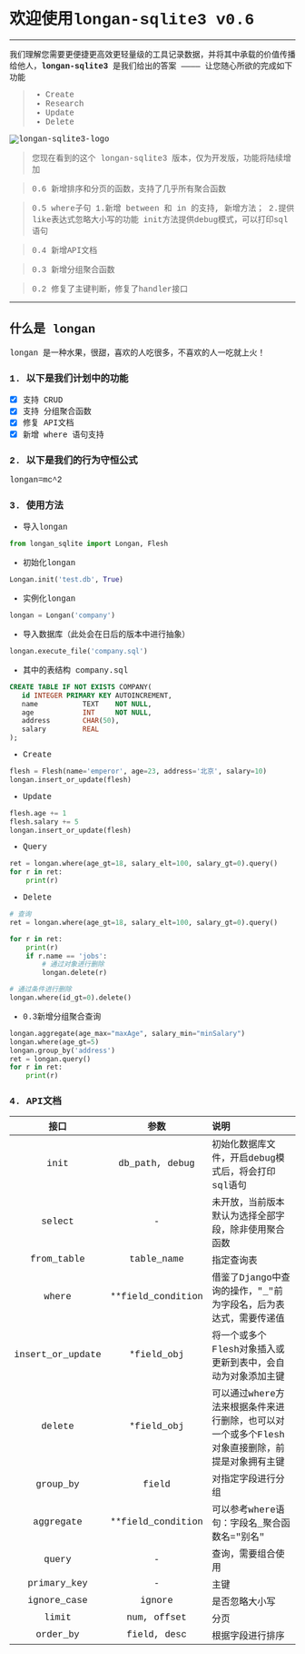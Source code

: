 <font style='font-family:Courier New '>

# 欢迎使用longan-sqlite3 v0.6

------

我们理解您需要更便捷更高效更轻量级的工具记录数据，并将其中承载的价值传播给他人，**longan-sqlite3** 是我们给出的答案 ———— 让您随心所欲的完成如下功能

> * Create
> * Research
> * Update
> * Delete

![longan-sqlite3-logo](https://img-blog.csdn.net/20180329103235613)



> 您现在看到的这个 longan-sqlite3 版本，仅为开发版，功能将陆续增加

> 0.6 新增排序和分页的函数，支持了几乎所有聚合函数

> 0.5 where子句
>       1.新增 between 和 in 的支持, 新增方法；
>       2.提供like表达式忽略大小写的功能
>     init方法提供debug模式，可以打印sql语句

> 0.4 新增API文档

> 0.3 新增分组聚合函数

> 0.2 修复了主键判断，修复了handler接口
------

## 什么是 longan

longan 是一种水果，很甜，喜欢的人吃很多，不喜欢的人一吃就上火！

### 1. 以下是我们计划中的功能 

- [x] 支持 CRUD
- [x] 支持 分组聚合函数
- [x] 修复 API文档
- [x] 新增 where 语句支持

### 2. 以下是我们的行为守恒公式

longan=mc^2

### 3. 使用方法

 - 导入longan
```python
from longan_sqlite import Longan, Flesh
```
 - 初始化longan
```python
Longan.init('test.db', True)
```
 - 实例化longan
```python
longan = Longan('company')
```
 - 导入数据库（此处会在日后的版本中进行抽象）
```python
longan.execute_file('company.sql')
```
 - 其中的表结构 company.sql
```sql
CREATE TABLE IF NOT EXISTS COMPANY(
   id INTEGER PRIMARY KEY AUTOINCREMENT,
   name           TEXT    NOT NULL,
   age            INT     NOT NULL,
   address        CHAR(50),
   salary         REAL
);
```
 - Create
```python
flesh = Flesh(name='emperor', age=23, address='北京', salary=10)
longan.insert_or_update(flesh)
```
 - Update
```python
flesh.age += 1
flesh.salary += 5
longan.insert_or_update(flesh)
```
 - Query
```python
ret = longan.where(age_gt=18, salary_elt=100, salary_gt=0).query()
for r in ret:
    print(r)
```
 - Delete
```python
# 查询
ret = longan.where(age_gt=18, salary_elt=100, salary_gt=0).query()

for r in ret:
    print(r)
    if r.name == 'jobs':
        # 通过对象进行删除
        longan.delete(r)

# 通过条件进行删除
longan.where(id_gt=0).delete()
```
 - 0.3新增分组聚合查询
```python
longan.aggregate(age_max="maxAge", salary_min="minSalary")
longan.where(age_gt=5)
longan.group_by('address')
ret = longan.query()
for r in ret:
    print(r)
```
### 4. API文档

| 接口        | 参数   |  说明  |
| :--------:   | :-----:  | :----  |
| init | db_path, debug | 初始化数据库文件，开启debug模式后，将会打印sql语句 |
| select     | - |   未开放，当前版本默认为选择全部字段，除非使用聚合函数     |
| from_table | table_name | 指定查询表 |
| where | **field_condition | 借鉴了Django中查询的操作，"_"前为字段名，后为表达式，需要传递值 |
| insert_or_update | *field_obj | 将一个或多个Flesh对象插入或更新到表中，会自动为对象添加主键 |
| delete | *field_obj | 可以通过where方法来根据条件来进行删除，也可以对一个或多个Flesh对象直接删除，前提是对象拥有主键 |
| group_by | field | 对指定字段进行分组 |
| aggregate | **field_condition | 可以参考where语句：字段名_聚合函数名="别名" |
| query | - | 查询，需要组合使用 |
| primary_key | - | 主键 |
| ignore_case | ignore | 是否忽略大小写 |
| limit | num, offset | 分页 |
| order_by | field, desc |根据字段进行排序 |

</font>
